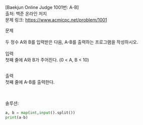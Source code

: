 [Baekjun Online Judge 1001번: A-B] </br>
출처: 백준 온라인 저지</br>
문제 링크: <https://www.acmicpc.net/problem/1001> </br>



문제 </br>
</br>두 정수 A와 B를 입력받은 다음, A-B를 출력하는 프로그램을 작성하시오. </br>
</br>
입력</br>
첫째 줄에 A와 B가 주어진다. (0 < A, B < 10) </br>

</br>출력</br>
첫째 줄에 A-B를 출력한다.</br>

</br>
</br>
솔루션:</br>

```python
a, b = map(int,input().split())
print(a-b)
```
</br> 
